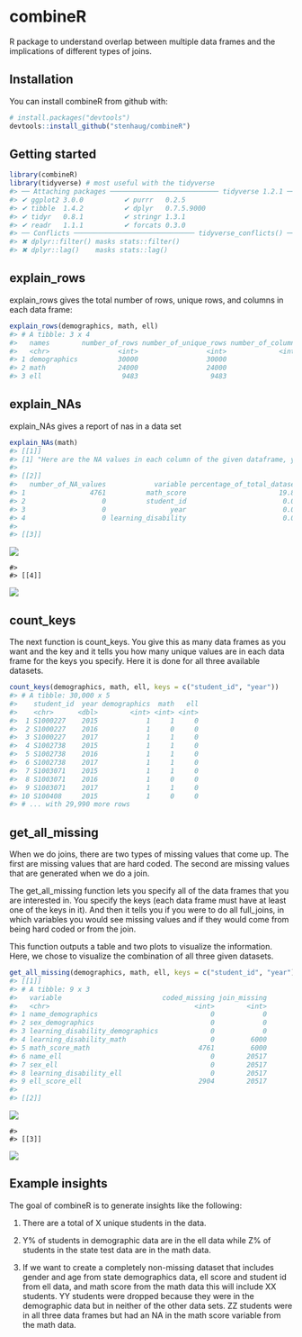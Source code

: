 
<!-- README.md is generated from README.Rmd. Please edit that file -->

# combineR

R package to understand overlap between multiple data frames and the
implications of different types of joins.

## Installation

You can install combineR from github with:

``` r
# install.packages("devtools")
devtools::install_github("stenhaug/combineR")
```

## Getting started

``` r
library(combineR)
library(tidyverse) # most useful with the tidyverse
#> ── Attaching packages ─────────────────────────── tidyverse 1.2.1 ──
#> ✔ ggplot2 3.0.0          ✔ purrr   0.2.5     
#> ✔ tibble  1.4.2          ✔ dplyr   0.7.5.9000
#> ✔ tidyr   0.8.1          ✔ stringr 1.3.1     
#> ✔ readr   1.1.1          ✔ forcats 0.3.0
#> ── Conflicts ────────────────────────────── tidyverse_conflicts() ──
#> ✖ dplyr::filter() masks stats::filter()
#> ✖ dplyr::lag()    masks stats::lag()
```

## explain\_rows

explain\_rows gives the total number of rows, unique rows, and columns
in each data frame:

``` r
explain_rows(demographics, math, ell)
#> # A tibble: 3 x 4
#>   names        number_of_rows number_of_unique_rows number_of_columns
#>   <chr>                 <int>                 <int>             <int>
#> 1 demographics          30000                 30000                 5
#> 2 math                  24000                 24000                 4
#> 3 ell                    9483                  9483                 6
```

## explain\_NAs

explain\_NAs gives a report of nas in a data set

``` r
explain_NAs(math)
#> [[1]]
#> [1] "Here are the NA values in each column of the given dataframe, you have 24000 total rows in your dataset"
#> 
#> [[2]]
#>   number_of_NA_values            variable percentage_of_total_dataset
#> 1                4761          math_score                       19.84
#> 2                   0          student_id                        0.00
#> 3                   0                year                        0.00
#> 4                   0 learning_disability                        0.00
#> 
#> [[3]]
```

![](man/figures/README-unnamed-chunk-4-1.png)<!-- -->

    #> 
    #> [[4]]

![](man/figures/README-unnamed-chunk-4-2.png)<!-- -->

## count\_keys

The next function is count\_keys. You give this as many data frames as
you want and the key and it tells you how many unique values are in each
data frame for the keys you specify. Here it is done for all three
available datasets.

``` r
count_keys(demographics, math, ell, keys = c("student_id", "year"))
#> # A tibble: 30,000 x 5
#>    student_id  year demographics  math   ell
#>    <chr>      <dbl>        <int> <int> <int>
#>  1 S1000227    2015            1     1     0
#>  2 S1000227    2016            1     0     0
#>  3 S1000227    2017            1     1     0
#>  4 S1002738    2015            1     1     0
#>  5 S1002738    2016            1     1     0
#>  6 S1002738    2017            1     1     0
#>  7 S1003071    2015            1     1     0
#>  8 S1003071    2016            1     0     0
#>  9 S1003071    2017            1     1     0
#> 10 S100408     2015            1     0     0
#> # ... with 29,990 more rows
```

## get\_all\_missing

When we do joins, there are two types of missing values that come up.
The first are missing values that are hard coded. The second are missing
values that are generated when we do a join.

The get\_all\_missing function lets you specify all of the data frames
that you are interested in. You specify the keys (each data frame must
have at least one of the keys in it). And then it tells you if you were
to do all full\_joins, in which variables you would see missing values
and if they would come from being hard coded or from the join.

This function outputs a table and two plots to visualize the
information. Here, we chose to visualize the combination of all three
given datasets.

``` r
get_all_missing(demographics, math, ell, keys = c("student_id", "year"))
#> [[1]]
#> # A tibble: 9 x 3
#>   variable                         coded_missing join_missing
#>   <chr>                                    <int>        <int>
#> 1 name_demographics                            0            0
#> 2 sex_demographics                             0            0
#> 3 learning_disability_demographics             0            0
#> 4 learning_disability_math                     0         6000
#> 5 math_score_math                           4761         6000
#> 6 name_ell                                     0        20517
#> 7 sex_ell                                      0        20517
#> 8 learning_disability_ell                      0        20517
#> 9 ell_score_ell                             2904        20517
#> 
#> [[2]]
```

![](man/figures/README-unnamed-chunk-6-1.png)<!-- -->

    #> 
    #> [[3]]

![](man/figures/README-unnamed-chunk-6-2.png)<!-- -->

## Example insights

The goal of combineR is to generate insights like the following:

1.  There are a total of X unique students in the data.

2.  Y% of students in demographic data are in the ell data while Z% of
    students in the state test data are in the math data.

3.  If we want to create a completely non-missing dataset that includes
    gender and age from state demographics data, ell score and student
    id from ell data, and math score from the math data this will
    include XX students. YY students were dropped because they were in
    the demographic data but in neither of the other data sets. ZZ
    students were in all three data frames but had an NA in the math
    score variable from the math data.
